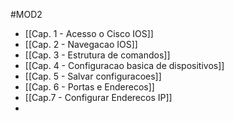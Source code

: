 #MOD2

- [[Cap. 1 - Acesso o Cisco IOS]]
- [[Cap. 2 - Navegacao IOS]]
- [[Cap. 3 - Estrutura de comandos]]
- [[Cap. 4 - Configuracao basica de dispositivos]]
- [[Cap. 5 - Salvar configuracoes]]
- [[Cap. 6 - Portas e Enderecos]]
- [[Cap.7 - Configurar Enderecos IP]]
- 